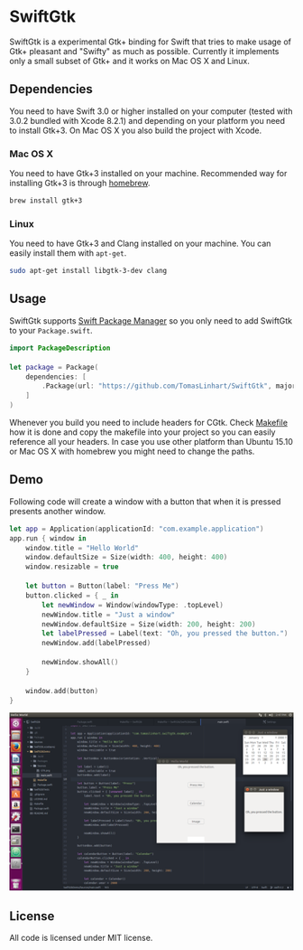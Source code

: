 # SwiftGtk

SwiftGtk is a experimental Gtk+ binding for Swift that tries to make usage of Gtk+ pleasant and "Swifty" as much as possible. Currently it implements only a small subset of Gtk+ and it works on Mac OS X and Linux.

## Dependencies

You need to have Swift 3.0 or higher installed on your computer (tested with 3.0.2 bundled with Xcode 8.2.1) and depending on your platform you need to install Gtk+3. On Mac OS X you also build the project with Xcode.

### Mac OS X

You need to have Gtk+3 installed on your machine. Recommended way for installing Gtk+3 is through [homebrew](http://brew.sh/).

```bash
brew install gtk+3
```

### Linux

You need to have Gtk+3 and Clang installed on your machine. You can easily install them with `apt-get`.

```bash
sudo apt-get install libgtk-3-dev clang
```

## Usage

SwiftGtk supports [Swift Package Manager](https://github.com/apple/swift-package-manager) so you only need to add SwiftGtk to your `Package.swift`.

```swift
import PackageDescription

let package = Package(
    dependencies: [
        .Package(url: "https://github.com/TomasLinhart/SwiftGtk", majorVersion: 0, minor: 2)
    ]
)
```

Whenever you build you need to include headers for CGtk. Check [Makefile](Makefile) how it is done and copy the makefile into your project so you can easily reference all your headers. In case you use other platform than Ubuntu 15.10 or Mac OS X with homebrew you might need to change the paths.

## Demo

Following code will create a window with a button that when it is pressed presents another window.

```swift
let app = Application(applicationId: "com.example.application")
app.run { window in
    window.title = "Hello World"
    window.defaultSize = Size(width: 400, height: 400)
    window.resizable = true

    let button = Button(label: "Press Me")
    button.clicked = { _ in
        let newWindow = Window(windowType: .topLevel)
        newWindow.title = "Just a window"
        newWindow.defaultSize = Size(width: 200, height: 200)
        let labelPressed = Label(text: "Oh, you pressed the button.")
        newWindow.add(labelPressed)

        newWindow.showAll()
    }

    window.add(button)
}
```

![](Screenshots/Linux.png)

## License

All code is licensed under MIT license.
